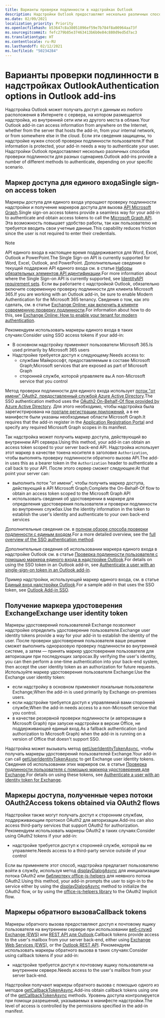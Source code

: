 ```yaml
---
title: Варианты проверки подлинности в надстройках Outlook
description: Надстройки Outlook предоставляют несколько различных способов проверки подлинности для разных сценариев.
ms.date: 02/09/2021
localization_priority: Priority
ms.openlocfilehash: b53647c8a38051096ef59e7b784f8a00964aa73f
ms.sourcegitcommit: fefc279b85e37463413b6b0e84c880d9ed5d7ac3
ms.translationtype: HT
ms.contentlocale: ru-RU
ms.lasthandoff: 02/12/2021
ms.locfileid: "50234284"
---
```

# <a name="authentication-options-in-outlook-add-ins"></a><span data-ttu-id="3cb95-103">Варианты проверки подлинности в надстройках Outlook</span><span class="sxs-lookup"><span data-stu-id="3cb95-103">Authentication options in Outlook add-ins</span></span>

<span data-ttu-id="3cb95-104">Надстройка Outlook может получать доступ к данным из любого расположения в Интернете с сервера, на котором размещается надстройка, из внутренней сети или из другого места в облаке.</span><span class="sxs-lookup"><span data-stu-id="3cb95-104">Your Outlook add-in can access information from anywhere on the Internet, whether from the server that hosts the add-in, from your internal network, or from somewhere else in the cloud.</span></span> <span data-ttu-id="3cb95-105">Если эти сведения защищены, то надстройке нужен способ проверки подлинности пользователя.</span><span class="sxs-lookup"><span data-stu-id="3cb95-105">If that information is protected, your add-in needs a way to authenticate your user.</span></span> <span data-ttu-id="3cb95-106">Надстройки Outlook предоставляют несколько различных способов проверки подлинности для разных сценариев.</span><span class="sxs-lookup"><span data-stu-id="3cb95-106">Outlook add-ins provide a number of different methods to authenticate, depending on your specific scenario.</span></span>

## <a name="single-sign-on-access-token"></a><span data-ttu-id="3cb95-107">Маркер доступа для единого входа</span><span class="sxs-lookup"><span data-stu-id="3cb95-107">Single sign-on access token</span></span>

<span data-ttu-id="3cb95-108">Маркеры доступа для единого входа упрощают проверку подлинности надстройки и получение маркеров доступа для вызова [API Microsoft Graph](/graph/overview).</span><span class="sxs-lookup"><span data-stu-id="3cb95-108">Single sign-on access tokens provide a seamless way for your add-in to authenticate and obtain access tokens to call the [Microsoft Graph API](/graph/overview).</span></span> <span data-ttu-id="3cb95-109">Эта возможность повышает удобство работы, так как пользователю не требуется вводить свои учетные данные.</span><span class="sxs-lookup"><span data-stu-id="3cb95-109">This capability reduces friction since the user is not required to enter their credentials.</span></span>

> [!NOTE]
> <span data-ttu-id="3cb95-110">API единого входа в настоящее время поддерживается для Word, Excel, Outlook и PowerPoint.</span><span class="sxs-lookup"><span data-stu-id="3cb95-110">The Single Sign-on API is currently supported for Word, Excel, Outlook, and PowerPoint.</span></span> <span data-ttu-id="3cb95-111">Дополнительные сведения о текущей поддержке API единого входа см. в статье [Наборы обязательных элементов API идентификации](../reference/requirement-sets/identity-api-requirement-sets.md).</span><span class="sxs-lookup"><span data-stu-id="3cb95-111">For more information about where the Single Sign-on API is currently supported, see [IdentityAPI requirement sets](../reference/requirement-sets/identity-api-requirement-sets.md).</span></span>
> <span data-ttu-id="3cb95-112">Если вы работаете с надстройкой Outlook, обязательно включите современную проверку подлинности для клиента Microsoft 365.</span><span class="sxs-lookup"><span data-stu-id="3cb95-112">If you are working with an Outlook add-in, be sure to enable Modern Authentication for the Microsoft 365 tenancy.</span></span> <span data-ttu-id="3cb95-113">Сведения о том, как это сделать, см. в статье [Exchange Online: как включить в клиенте современную проверку подлинности](https://social.technet.microsoft.com/wiki/contents/articles/32711.exchange-online-how-to-enable-your-tenant-for-modern-authentication.aspx).</span><span class="sxs-lookup"><span data-stu-id="3cb95-113">For information about how to do this, see [Exchange Online: How to enable your tenant for modern authentication](https://social.technet.microsoft.com/wiki/contents/articles/32711.exchange-online-how-to-enable-your-tenant-for-modern-authentication.aspx).</span></span>

<span data-ttu-id="3cb95-114">Рекомендуем использовать маркеры единого входа в таких случаях:</span><span class="sxs-lookup"><span data-stu-id="3cb95-114">Consider using SSO access tokens if your add-in:</span></span>

- <span data-ttu-id="3cb95-115">В основном надстройку применяют пользователи Microsoft 365.</span><span class="sxs-lookup"><span data-stu-id="3cb95-115">Is used primarily by Microsoft 365 users</span></span>
- <span data-ttu-id="3cb95-116">Надстройке требуется доступ к следующему:</span><span class="sxs-lookup"><span data-stu-id="3cb95-116">Needs access to:</span></span>
  - <span data-ttu-id="3cb95-117">службам Майкрософт, предоставляемым в составе Microsoft Graph;</span><span class="sxs-lookup"><span data-stu-id="3cb95-117">Microsoft services that are exposed as part of Microsoft Graph</span></span>
  - <span data-ttu-id="3cb95-118">сторонней службе, которой управляете вы.</span><span class="sxs-lookup"><span data-stu-id="3cb95-118">A non-Microsoft service that you control</span></span>

<span data-ttu-id="3cb95-119">Метод проверки подлинности для единого входа использует [поток "от имени" OAuth2, предоставленный службой Azure Active Directory](/azure/active-directory/develop/active-directory-v2-protocols-oauth-on-behalf-of).</span><span class="sxs-lookup"><span data-stu-id="3cb95-119">The SSO authentication method uses the [OAuth2 On-Behalf-Of flow provided by Azure Active Directory](/azure/active-directory/develop/active-directory-v2-protocols-oauth-on-behalf-of).</span></span> <span data-ttu-id="3cb95-120">Для этого необходимо, чтобы надстройка была зарегистрирована на [портале регистрации приложений](https://apps.dev.microsoft.com/), а в ее манифесте были указаны необходимые области Microsoft Graph.</span><span class="sxs-lookup"><span data-stu-id="3cb95-120">It requires that the add-in register in the [Application Registration Portal](https://apps.dev.microsoft.com/) and specify any required Microsoft Graph scopes in its manifest.</span></span>

<span data-ttu-id="3cb95-121">Так надстройка может получить маркер доступа, действующий во внутреннем API сервера.</span><span class="sxs-lookup"><span data-stu-id="3cb95-121">Using this method, your add-in can obtain an access token scoped to your server back-end API.</span></span> <span data-ttu-id="3cb95-122">Надстройка использует этот маркер в качестве токена носителя в заголовке `Authorization`, чтобы выполнять проверку подлинности обратного вызова API.</span><span class="sxs-lookup"><span data-stu-id="3cb95-122">The add-in uses this as a bearer token in the `Authorization` header to authenticate a call back to your API.</span></span> <span data-ttu-id="3cb95-123">После этого сервер сможет следующее:</span><span class="sxs-lookup"><span data-stu-id="3cb95-123">At that point your server can:</span></span>

- <span data-ttu-id="3cb95-124">выполнить поток "от имени", чтобы получить маркер доступа, действующий в API Microsoft Graph;</span><span class="sxs-lookup"><span data-stu-id="3cb95-124">Complete the On-Behalf-Of flow to obtain an access token scoped to the Microsoft Graph API</span></span>
- <span data-ttu-id="3cb95-125">использовать сведения об удостоверении в маркере для определения удостоверения пользователя и проверки подлинности во внутренних службах.</span><span class="sxs-lookup"><span data-stu-id="3cb95-125">Use the identity information in the token to establish the user's identity and authenticate to your own back-end services</span></span>

<span data-ttu-id="3cb95-126">Дополнительные сведения см. в [полном обзоре способа проверки подлинности с единым входом](../develop/sso-in-office-add-ins.md).</span><span class="sxs-lookup"><span data-stu-id="3cb95-126">For a more detailed overview, see the [full overview of the SSO authentication method](../develop/sso-in-office-add-ins.md).</span></span>

<span data-ttu-id="3cb95-127">Дополнительные сведения об использовании маркера единого входа в надстройке Outlook см. в статье [Проверка подлинности пользователя с помощью маркера единого входа в надстройке Outlook](authenticate-a-user-with-an-sso-token.md).</span><span class="sxs-lookup"><span data-stu-id="3cb95-127">For details on using the SSO token in an Outlook add-in, see [Authenticate a user with an single-sign-on token in an Outlook add-in](authenticate-a-user-with-an-sso-token.md).</span></span>

<span data-ttu-id="3cb95-128">Пример надстройки, использующей маркер единого входа, см. в статье [Единый вход надстройки Outlook](https://github.com/OfficeDev/Outlook-Add-in-SSO).</span><span class="sxs-lookup"><span data-stu-id="3cb95-128">For a sample add-in that uses the SSO token, see [Outlook Add-in SSO](https://github.com/OfficeDev/Outlook-Add-in-SSO).</span></span>

## <a name="exchange-user-identity-token"></a><span data-ttu-id="3cb95-129">Получение маркера удостоверения Exchange</span><span class="sxs-lookup"><span data-stu-id="3cb95-129">Exchange user identity token</span></span>

<span data-ttu-id="3cb95-130">Маркеры удостоверений пользователей Exchange позволяют надстройке определить удостоверение пользователя.</span><span class="sxs-lookup"><span data-stu-id="3cb95-130">Exchange user identity tokens provide a way for your add-in to establish the identity of the user.</span></span> <span data-ttu-id="3cb95-131">После проверки удостоверения пользователя ваше решение сможет выполнить одноразовую проверку подлинности во внутренней системе, а затем — принять маркер удостоверения пользователя для авторизации при последующих запросах.</span><span class="sxs-lookup"><span data-stu-id="3cb95-131">By verifying the user's identity, you can then perform a one-time authentication into your back-end system, then accept the user identity token as an authorization for future requests.</span></span> <span data-ttu-id="3cb95-132">Используйте маркер удостоверения пользователя Exchange:</span><span class="sxs-lookup"><span data-stu-id="3cb95-132">Use the Exchange user identity token:</span></span>

- <span data-ttu-id="3cb95-133">если надстройку в основном применяют локальные пользователи Exchange;</span><span class="sxs-lookup"><span data-stu-id="3cb95-133">When the add-in is used primarily by Exchange on-premises users.</span></span>
- <span data-ttu-id="3cb95-134">если надстройке требуется доступ к управляемой вами сторонней службе;</span><span class="sxs-lookup"><span data-stu-id="3cb95-134">When the add-in needs access to a non-Microsoft service that you control.</span></span>
- <span data-ttu-id="3cb95-135">в качестве резервной проверки подлинности (и авторизации в Microsoft Graph) при запуске надстройки в версии Office, не поддерживающей единый вход.</span><span class="sxs-lookup"><span data-stu-id="3cb95-135">As a fallback authentication (and authorization to Microsoft Graph) when the add-in is running on a version of Office that doesn't support SSO.</span></span>

<span data-ttu-id="3cb95-136">Надстройка может вызывать метод [getUserIdentityTokenAsync](/javascript/api/outlook/office.mailbox#getuseridentitytokenasync-callback--usercontext-), чтобы получать маркеры удостоверений пользователей Exchange.</span><span class="sxs-lookup"><span data-stu-id="3cb95-136">Your add-in can call [getUserIdentityTokenAsync](/javascript/api/outlook/office.mailbox#getuseridentitytokenasync-callback--usercontext-) to get Exchange user identity tokens.</span></span> <span data-ttu-id="3cb95-137">Сведения об использовании этих маркеров см. в статье [Проверка подлинности пользователя с помощью маркера удостоверения для Exchange](authenticate-a-user-with-an-identity-token.md).</span><span class="sxs-lookup"><span data-stu-id="3cb95-137">For details on using these tokens, see [Authenticate a user with an identity token for Exchange](authenticate-a-user-with-an-identity-token.md).</span></span>

## <a name="access-tokens-obtained-via-oauth2-flows"></a><span data-ttu-id="3cb95-138">Маркеры доступа, полученные через потоки OAuth2</span><span class="sxs-lookup"><span data-stu-id="3cb95-138">Access tokens obtained via OAuth2 flows</span></span>

<span data-ttu-id="3cb95-139">Надстройки также могут получать доступ к сторонним службам, поддерживающим протокол OAuth2 для авторизации.</span><span class="sxs-lookup"><span data-stu-id="3cb95-139">Add-ins can also access third-party services that support OAuth2 for authorization.</span></span> <span data-ttu-id="3cb95-140">Рекомендуем использовать маркеры OAuth2 в таких случаях:</span><span class="sxs-lookup"><span data-stu-id="3cb95-140">Consider using OAuth2 tokens if your add-in:</span></span>

- <span data-ttu-id="3cb95-141">надстройке требуется доступ к сторонней службе, которой вы не управляете.</span><span class="sxs-lookup"><span data-stu-id="3cb95-141">Needs access to a third-party service outside of your control</span></span>

<span data-ttu-id="3cb95-142">Если вы применяете этот способ, надстройка предлагает пользователю войти в службу, используя метод [displayDialogAsync](/javascript/api/office/office.ui#displaydialogasync-startaddress--options--callback-) для инициализации потока OAuth2 или [библиотеку office-js-helpers](https://github.com/OfficeDev/office-js-helpers) для неявного потока OAuth2.</span><span class="sxs-lookup"><span data-stu-id="3cb95-142">Using this method, your add-in prompts the user to sign-in to the service either by using the [displayDialogAsync](/javascript/api/office/office.ui#displaydialogasync-startaddress--options--callback-) method to initialize the OAuth2 flow, or by using the [office-js-helpers library](https://github.com/OfficeDev/office-js-helpers) to the OAuth2 Implicit flow.</span></span>

## <a name="callback-tokens"></a><span data-ttu-id="3cb95-143">Маркеры обратного вызова</span><span class="sxs-lookup"><span data-stu-id="3cb95-143">Callback tokens</span></span>

<span data-ttu-id="3cb95-144">Маркеры обратного вызова предоставляют доступ к почтовому ящику пользователя на внутреннем сервере при использовании [веб-служб Exchange (EWS)](/exchange/client-developer/exchange-web-services/explore-the-ews-managed-api-ews-and-web-services-in-exchange) или [REST API для Outlook](/previous-versions/office/office-365-api/api/version-2.0/use-outlook-rest-api).</span><span class="sxs-lookup"><span data-stu-id="3cb95-144">Callback tokens provide access to the user's mailbox from your server back-end, either using [Exchange Web Services (EWS)](/exchange/client-developer/exchange-web-services/explore-the-ews-managed-api-ews-and-web-services-in-exchange), or the [Outlook REST API](/previous-versions/office/office-365-api/api/version-2.0/use-outlook-rest-api).</span></span> <span data-ttu-id="3cb95-145">Рекомендуем использовать маркеры обратного вызова в таких случаях:</span><span class="sxs-lookup"><span data-stu-id="3cb95-145">Consider using callback tokens if your add-in:</span></span>

- <span data-ttu-id="3cb95-146">надстройке требуется доступ к почтовому ящику пользователя на внутреннем сервере.</span><span class="sxs-lookup"><span data-stu-id="3cb95-146">Needs access to the user's mailbox from your server back-end.</span></span>

<span data-ttu-id="3cb95-147">Надстройки получают маркеры обратного вызова с помощью одного из методов [getCallbackTokenAsync](../reference/objectmodel/preview-requirement-set/office.context.mailbox.md#methods).</span><span class="sxs-lookup"><span data-stu-id="3cb95-147">Add-ins obtain callback tokens using one of the [getCallbackTokenAsync](../reference/objectmodel/preview-requirement-set/office.context.mailbox.md#methods) methods.</span></span> <span data-ttu-id="3cb95-148">Уровень доступа контролируется при помощи разрешений, указываемых в манифесте надстройки.</span><span class="sxs-lookup"><span data-stu-id="3cb95-148">The level of access is controlled by the permissions specified in the add-in manifest.</span></span>
